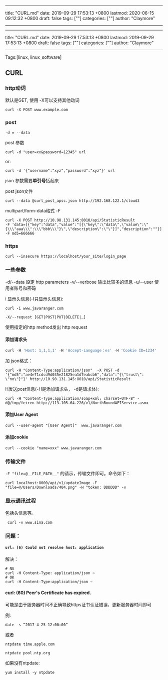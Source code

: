 
---
title: "CURL.md"
date: 2019-09-29 17:53:13 +0800
lastmod: 2020-06-15 09:12:32 +0800
draft: false
tags: [""]
categories: [""]
author: "Claymore"

---

---
title: "CURL.md"
date: 2019-09-29 17:53:13 +0800
lastmod: 2019-09-29 17:53:13 +0800
draft: false
tags: [""]
categories: [""]
author: "Claymore"

---
Tags:[linux, linux_software]

## CURL



### http动词

默认是GET, 使用 -X可以支持其他动词

`curl -X POST www.example.com`



### post

`-d = --data`

post 参数

`curl -d "user=xx&password=12345" url`

or:

`curl -d '{"username":"xyz","password":"xyz"}' url`

json 参数需要**单引号**括起来



post json文件

`curl --data @curl_post_apsc.json http://192.168.122.1/cloud3`



multipart/form-data格式 -F

```
curl -X POST http://10.98.131.145:8010/api/StatisticResult 
-F 'data=[{"key":"data","value":"[{\"key\":\"data\",\"value\":\"{\\\"aaa\\\":\\\"bbb\\\"}\",\"description\":\"\"}]","description":""}]' 
-F md5=666666
```







### https

`curl --insecure https://localhost/your_site/login_page  `







### 一些参数

-d/--data                             設定 http parameters 
-v/--verbose                       输出比较多的讯息
-u/--user                             使用者账号和密码



i 显示头信息(-I只显示头信息):

`curl -i www.javaranger.com`



`-X/--request [GET|POST|PUT|DELETE|…]  `

使用指定的http method发出 http request



#### 添加请求头

```python
curl -H 'Host: 1,1,1,1' -H 'Accept-Language：es' -H 'Cookie ID=1234'
```

加 json格式：

```
curl -H "Content-Type:application/json"  -X POST -d '{"md5":"ae4e71cdcd9d035e21825ea1d7eabcb6","data":"{\"trust\": \"no\"}"}' http://10.98.131.145:8010/api/StatisticResult
```





H发送post信息(-H是添加请求头， -d是请求体):

```
curl -H "Content-Type:application/soap+xml; charset=UTF-8" -d@/tmp/feiren http://113.105.64.226/v1/NorthBoundAPIService.asmx
```



#### 添加User Agent

```
curl --user-agent "[User Agent]"  www.javaranger.com
```



#### 添加cookie

```
curl --cookie "name=xxx" www.javaranger.com
```



### 传输文件

`-F "file=@__FILE_PATH__"` 的请示，传输文件即可。命令如下：

```shell
curl localhost:8000/api/v1/updateImage -F "file=@/Users/Downloads/404.png" -H "token: DDDDDD" -v
```



### 显示通讯过程

包括头信息等。

` curl -v www.sina.com`





### 问题：

#### ` url: (6) Could not resolve host: application `

解决：

```
# NG
curl -H Content-Type: application/json ~
# OK
curl -H Content-Type:application/json ~
```



#### curl: (60) Peer's Certificate has expired.

可能是由于服务器时间不正确导致https证书认证错误，更新服务器时间即可

例:

`date -s “2017-4-25 12:00:00”`

或者

`ntpdate time.apple.com`

`ntpdate pool.ntp.org`

如果没有ntpdate:

`yum install -y ntpdate`